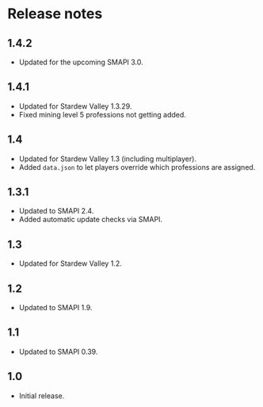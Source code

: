 # Release notes
## 1.4.2
* Updated for the upcoming SMAPI 3.0.

## 1.4.1
* Updated for Stardew Valley 1.3.29.
* Fixed mining level 5 professions not getting added.

## 1.4
* Updated for Stardew Valley 1.3 (including multiplayer).
* Added `data.json` to let players override which professions are assigned.

## 1.3.1
* Updated to SMAPI 2.4.
* Added automatic update checks via SMAPI.

## 1.3
* Updated for Stardew Valley 1.2.

## 1.2
* Updated to SMAPI 1.9.

## 1.1
* Updated to SMAPI 0.39.

## 1.0
* Initial release.
